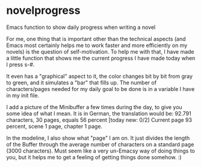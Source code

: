 # novelprogress
Emacs function to show daily progress when writing a novel

For me, one thing that is important other than the technical aspects (and Emacs most certainly helps me to work faster and more efficiently on my novels) is the question of self-motivation. To help me with that, I have made a little function that shows me the current progress I have made today when I press s-#.

It even has a "graphical" aspect to it, the color changes bit by bit from gray to green, and it simulates a "bar" that fills up. The number of characters/pages needed for my daily goal to be done is in a variable I have in my init file.

I add a picture of the Minibuffer a few times during the day, to give you some idea of what I mean. It is in German, the translation would be: 92.791 characters, 30 pages, equals 56 percent [today new: 0/2] Current page 93 percent, scene 1 page, chapter 1 page.

In the modeline, I also show what "page" I am on. It just divides the length of the Buffer through the average number of characters on a standard page (3000 characters). Must seem like a very un-Emacsy way of doing things to you, but it helps me to get a feeling of getting things done somehow. :)
